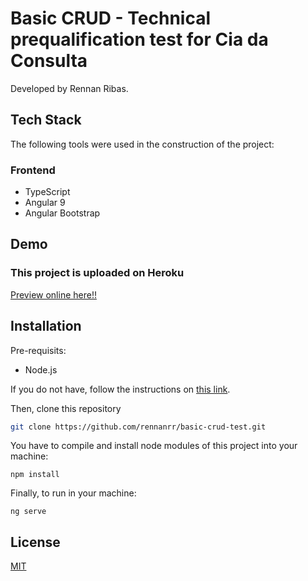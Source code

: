 # Basic CRUD - Technical prequalification test for Cia da Consulta

Developed by Rennan Ribas.

## Tech Stack
The following tools were used in the construction of the project:

### Frontend
- TypeScript
- Angular 9
- Angular Bootstrap

## Demo
### This project is uploaded on Heroku

[Preview online here!!](https://basic-crud-test.herokuapp.com/)


## Installation

Pre-requisits:
- Node.js

If you do not have, follow the instructions on [this link](https://nodejs.org/en/download/).

Then, clone this repository

```bash
git clone https://github.com/rennanrr/basic-crud-test.git

```
You have to compile and install node modules of this project into your machine:
```
npm install 
```
Finally, to run in your machine:
```
ng serve
```
## License
[MIT](https://choosealicense.com/licenses/mit/)
